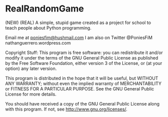 RealRandomGame
==============

(NEW) (REAL) A simple, stupid game created as a project for school to teach people about Python programming.

Email me at poniesfim@hushmail.com
I am also on Twitter @PoniesFiM
nathanguerrero.wordpress.com

Copyright Stuff:
This program is free software: you can redistribute it and/or modify it under the terms of the GNU General Public License as published by the Free Software Foundation, either version 3 of the License, or (at your option) any later version.

This program is distributed in the hope that it will be useful, but WITHOUT ANY WARRANTY; without even the implied warranty of MERCHANTABILITY or FITNESS FOR A PARTICULAR PURPOSE.  See the GNU General Public License for more details.

You should have received a copy of the GNU General Public License along with this program.  If not, see <http://www.gnu.org/licenses/>.
